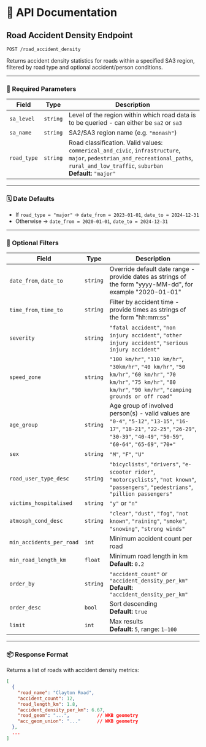 # 🚧 API Documentation

## Road Accident Density Endpoint
`POST /road_accident_density`

Returns accident density statistics for roads within a specified SA3 region, filtered by road type and optional accident/person conditions.

---

### 🔐 Required Parameters

| **Field**     | **Type** | **Description** |
|---------------|----------|-----------------|
| `sa_level`    | `string` | Level of the region within which road data is to be queried - can either be `sa2` or `sa3` |
| `sa_name`    | `string` | SA2/SA3 region name (e.g. `"monash"`) |
| `road_type`   | `string` | Road classification. Valid values:<br>`commerical_and_civic`, `infrastructure`, `major`, `pedestrian_and_recreational_paths`, `rural_and_low_traffic`, `suburban`<br>**Default:** `"major"` |

---

### 🗓️ Date Defaults

- If `road_type = "major"` → `date_from = 2023-01-01`, `date_to = 2024-12-31`
- Otherwise → `date_from = 2020-01-01`, `date_to = 2024-12-31`

---

### 🧩 Optional Filters

| **Field**                  | **Type**   | **Description** |
|----------------------------|------------|------------------|
| `date_from`, `date_to`     | `string`     | Override default date range - provide dates as strings of the form "yyyy-MM-dd", for example "2020-01-01" |
| `time_from`, `time_to`     | `string`     | Filter by accident time - provide times as strings of the form "hh:mm:ss" |
| `severity`                 | `string`   | `"fatal accident"`, `"non injury accident"`, `"other injury accident"`, `"serious injury accident"` |
| `speed_zone`               | `string`   | `"100 km/hr"`, `"110 km/hr"`, `"30km/hr"`, `"40 km/hr"`, `"50 km/hr"`, `"60 km/hr"`, `"70 km/hr"`, `"75 km/hr"`, `"80 km/hr"`, `"90 km/hr"`, `"camping grounds or off road"` |
| `age_group`                | `string`   | Age group of involved person(s) - valid values are `"0-4"`, `"5-12"`, `"13-15"`, `"16-17"`, `"18-21"`, `"22-25"`, `"26-29"`, `"30-39"`, `"40-49"`, `"50-59"`, `"60-64"`, `"65-69"`, `"70+"` |
| `sex`                      | `string`   | `"M"`, `"F"`, `"U"` |
| `road_user_type_desc`      | `string`   | `"bicyclists"`, `"drivers"`, `"e-scooter rider"`, `"motorcyclists"`, `"not known"`, `"passengers"`, `"pedestrians"`, `"pillion passengers"` |
| `victims_hospitalised`     | `string`   | `"y"` or `"n"` |
| `atmosph_cond_desc`        | `string`   | `"clear"`, `"dust"`, `"fog"`, `"not known"`, `"raining"`, `"smoke"`, `"snowing"`, `"strong winds"` |
| `min_accidents_per_road`   | `int`      | Minimum accident count per road |
| `min_road_length_km`       | `float`    | Minimum road length in km<br>**Default:** `0.2` |
| `order_by`                 | `string`   | `"accident_count"` or `"accident_density_per_km"`<br>**Default:** `"accident_density_per_km"` |
| `order_desc`               | `bool`     | Sort descending<br>**Default:** `true` |
| `limit`                    | `int`      | Max results<br>**Default:** `5`, range: `1–100` |

---

### 📦 Response Format

Returns a list of roads with accident density metrics:

```json
[
  {
    "road_name": "Clayton Road",
    "accident_count": 12,
    "road_length_km": 1.8,
    "accident_density_per_km": 6.67,
    "road_geom": "...",          // WKB geometry
    "acc_geom_union": "..."      // WKB geometry
  },
  ...
]
